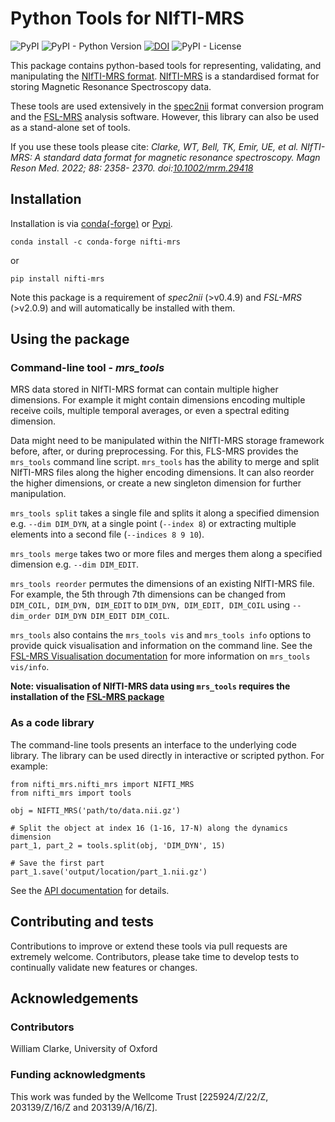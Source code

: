 # Python Tools for NIfTI-MRS

![PyPI](https://img.shields.io/pypi/v/nifti-mrs)
![PyPI - Python Version](https://img.shields.io/pypi/pyversions/nifti-mrs)
[![DOI](https://zenodo.org/badge/DOI/10.5281/zenodo.7517423.svg)](https://doi.org/10.5281/zenodo.7517423)
![PyPI - License](https://img.shields.io/pypi/l/nifti-mrs)

This package contains python-based tools for representing, validating, and manipulating the [NIfTI-MRS format](https://github.com/wtclarke/mrs_nifti_standard/blob/master/specification.MD). [NIfTI-MRS](https://github.com/wtclarke/mrs_nifti_standard) is a standardised format for storing Magnetic Resonance Spectroscopy data. 

These tools are used extensively in the [spec2nii](https://github.com/wtclarke/spec2nii) format conversion program and the [FSL-MRS](fsl-mrs.com) analysis software. However, this library can also be used as a stand-alone set of tools.

If you use these tools please cite:
_Clarke, WT, Bell, TK, Emir, UE, et al. NIfTI-MRS: A standard data format for magnetic resonance spectroscopy. Magn Reson Med. 2022; 88: 2358- 2370. doi:[10.1002/mrm.29418](https://doi.org/10.1002/mrm.29418)_

## Installation
Installation is via [conda(-forge)]() or [Pypi](https://pypi.org/project/nifti-mrs/).

```conda install -c conda-forge nifti-mrs```

or

```pip install nifti-mrs```

Note this package is a requirement of _spec2nii_ (>v0.4.9) and _FSL-MRS_ (>v2.0.9) and will automatically be installed with them.

## Using the package
### Command-line tool - _mrs_tools_

MRS data stored in NIfTI-MRS format can contain multiple higher dimensions. For example it might contain dimensions encoding multiple receive coils, multiple temporal averages, or even a spectral editing dimension.

Data might need to be manipulated within the NIfTI-MRS storage framework before, after, or during preprocessing. For this, FLS-MRS provides the `mrs_tools` command line script. `mrs_tools` has the ability to merge and split NIfTI-MRS files along the higher encoding dimensions. It can also reorder the higher dimensions, or create a new singleton dimension for further manipulation.

`mrs_tools split` takes a single file and splits it along a specified dimension e.g. `--dim DIM_DYN`, at a single point (`--index 8`) or extracting multiple elements into a second file (`--indices 8 9 10`).

`mrs_tools merge` takes two or more files and merges them along a specified dimension e.g. `--dim DIM_EDIT`.

`mrs_tools reorder` permutes the dimensions of an existing NIfTI-MRS file. For example, the 5th through 7th dimensions can be changed from `DIM_COIL, DIM_DYN, DIM_EDIT` to `DIM_DYN, DIM_EDIT, DIM_COIL` using `--dim_order DIM_DYN DIM_EDIT DIM_COIL`.

`mrs_tools` also contains the `mrs_tools vis` and `mrs_tools info` options to provide quick visualisation and information on the command line. See the [FSL-MRS Visualisation documentation](https://open.win.ox.ac.uk/pages/fsl/fsl_mrs/visualisation.html#quick-glance) for more information on `mrs_tools vis/info`.

__Note: visualisation of NIfTI-MRS data using `mrs_tools` requires the installation of the [FSL-MRS package](fsl-mrs.com)__

### As a code library
The command-line tools presents an interface to the underlying code library. The library can be used directly in interactive or scripted python. For example:

```
from nifti_mrs.nifti_mrs import NIFTI_MRS
from nifti_mrs import tools

obj = NIFTI_MRS('path/to/data.nii.gz')

# Split the object at index 16 (1-16, 17-N) along the dynamics dimension
part_1, part_2 = tools.split(obj, 'DIM_DYN', 15)

# Save the first part
part_1.save('output/location/part_1.nii.gz')

```

See the [API documentation](https://wtclarke.github.io/nifti_mrs_tools/index.html) for details.

## Contributing and tests
Contributions to improve or extend these tools via pull requests are extremely welcome. Contributors, please take time to develop tests to continually validate new features or changes.

## Acknowledgements
### Contributors
William Clarke, University of Oxford  

### Funding acknowledgments
This work was funded by the Wellcome Trust [225924/Z/22/Z, 203139/Z/16/Z and 203139/A/16/Z].